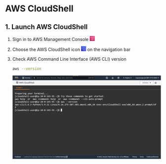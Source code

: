 # AWS CloudShell


## 1. Launch AWS CloudShell

1. Sign in to AWS Management Console <img src="https://github.com/t2yijaeho/AWS-CloudShell/blob/matia/images/AWS%20Management%20Console.png?raw=true" width="16">

2. Choose the AWS CloudShell icon <img src="https://github.com/t2yijaeho/AWS-CloudShell/blob/matia/images/AWS%20CloudShell.png?raw=true" width="16"> on the navigation bar

3. Check AWS Command Line Interface (AWS CLI) version

    ```bash
    aws --version
    ```

    <img src="https://github.com/t2yijaeho/AWS-CloudShell/blob/matia/images/AWS%20CloudShell%20version.png?raw=true">

